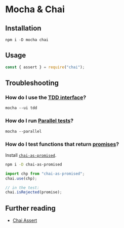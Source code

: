 # Mocha & Chai

## Installation

```
npm i -D mocha chai
```

## Usage

```js
const { assert } = require("chai");
```

## Troubleshooting

### How do I use the [TDD interface](https://mochajs.org/#tdd)?

```
mocha --ui tdd
```

### How do I run [Parallel tests](https://mochajs.org/#parallel-tests)?

```
mocha --parallel
```

### How do I test functions that return [promises](https://www.chaijs.com/plugins/chai-as-promised/)?

Install [`chai-as-promised`](https://www.npmjs.com/package/chai-as-promised).

```sh
npm i -D chai-as-promised
```

```js
import chp from "chai-as-promised";
chai.use(chp);

// in the test:
chai.isRejected(promise);
```

## Further reading

- [Chai Assert](https://www.chaijs.com/api/assert/)
